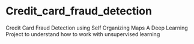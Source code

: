 # Credit_card_fraud_detection
Credit Card Fraud Detection using Self Organizing Maps
A Deep Learning Project to understand how to work with unsupervised learning
